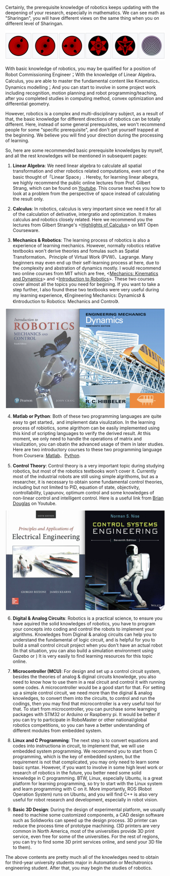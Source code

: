 Certainly, the prerequisite knowledge of robotics keeps updating with the deepening of your research, especially in mathematics. We can see math as "Sharingan", you will have different views on the same thing when you on different level of Sharingan. 

<p align="center">
  <img width="800" src="../Pics/Sharingan.jpg"/>
</p>

With basic knowledge of robotics, you may be qualified for a position of Robot Commissioning Engineer；With the knowledge of Linear Algebra、Calculus, you are able to master the fundamental content like Kinematics、Dynamics modelling；And you can start to involve in some project work including recognition, motion planning and robot programming/teaching, after you completed studies in computing method, convex optimization and differential geometry.

However, robotics is a complex and multi-disciplinary subject,  as a result of that, the basic knowledge for different directions of robotics can be totally different. Here, instead of some general prerequisites, we won't recommend people for some "specific prerequisite", and don't get yourself trapped at the beginning. We believe you will find your direction during the processing of learning. 

So, here are some recommended basic prerequisite knowledges by myself, and all the rest knowledges will be mentioned in subsequent pages:

1. **Linear Algebra**: We need linear algebra to calculate all spatial transformation and other robotics related computations, even sort of the basic thought of「Linear Space」. Hereby, for learning linear albegra, we highly recommend the public online lectures from Prof. Gilbert Strang, which can be found on [Youtube](https://www.youtube.com/watch?v=hNDFwVVKVk0&list=PL221E2BBF13BECF6C). This course teaches you how to look at a problem from the perspective of space instead of calculating the result only.

2. **Calculus**: In robotics, calculus is very important since we need it for all of the calculation of detivative, intergratio and optimization. It makes calculus and robotics closely related. Here we recommend you the lectures from Gilbert Strange's <[Highlights of Calculus](https://ocw.mit.edu/resources/res-18-005-highlights-of-calculus-spring-2010/)> on MIT Open Courseware.

3. **Mechanics & Robotics**: The learning process of robotics is also a experience of learning mechanics. However, normally robotics relative textbooks won't derive theories and fomulas such as Spatial Transformation、Principle of Virtual Work (PVW)、Lagrange. Many beginners may even end up their self-learning process at here, due to the complexity and abstration of dynamics mostly. I would recommend two online courses from MIT which are free, <[Mechanics: Kinematics and Dynamics](https://www.edx.org/course/mechanics-kinematics-and-dynamics)> and <[Introduction to Robotics](https://ocw.mit.edu/courses/mechanical-engineering/2-12-introduction-to-robotics-fall-2005/)>. These two courses cover almost all the topics you need for begining. If you want to take a step further, I also found these two textbooks were very useful during my learning experience, 《Engineering Mechanics: Dynamics》 & 《Introduction to Robotics: Mechanics and Control》.
<!-- TODO: Improve <<theoretical mechanics>>  -->

<p align="center">
  <img width="500" src="../Pics/Robotics and Mechanics.jpg"/>
</p>
   
4. **Matlab or Python**: Both of these two programming languages are quite easy to get started，and implement data visulization. In the learning process of robiotics, some algrithom can be easily implemented using this kind of scripting languages to verify the derived result. At this moment, we only need to handle the operations of matrix and visulization, you can obatin the advanced usage of them in later studies. Here are two introductory courses to these two programming language from Coursera: [Matlab](https://www.coursera.org/learn/matlab)、[Python](https://www.coursera.org/specializations/python).

5. **Control Theory**: Control theory is a very important topic during studying robotics, but most of the robotics textbooks won't cover it. Currently most of the industrial robots are still using simple algrithoms, but as a researcher, it is necessary to obtain some fundamental control theories, including but not limited to PID, equation of state, objectivity, controllability, Lyapunov, optimum control and some knowledges of non-linear control and intelligent control. Here is a useful link from [Brian Douglas](www.youtube.com/channel/UCq0imsn84ShAe9PBOFnoIrg) on Youtube.

<p align="center">
  <img width="500" src="../Pics/Electrical and Control.jpg"/>
</p>

6. **Digital & Analog Circuits**: Robotics is a practical science, to ensure you have aquired the solid knowledges of robotics, you have to program your concepts into coding and control the robots to implement your algrithms. Knowledges from Diginal & analog circuits can help you to understand the fundamental of logic circuit, and is helpful for you to build a small control circuit project when you don't have an actual robot (In that situation, you can also build a simulation environment using Gazebo or ) It is very easily to find learning resources for this topic online.

7. **Microcontroller (MCU)**: For design and set up a control circuit system, besides the theories of analog & diginal circuits knowledge, you also need to know how to use them in a real circuit and control it with running some codes. A microcontroller would be a good start for that. For setting up a simple control circuit, we need more than the diginal & analog knowledges, to convert them into the circuits, to control and run the codings, then you may find that microcontroller is a very useful tool for that. To start from microcontroller, you can purchase some learnging packages with STM32 or Arduino or Raspberry pi. It would be better if you can try to participate in RoboMaster or other national/global robotics competitions, so you can have a better understanding of different modules from embedded system.

8. **Linux and C Programming**: The next step is to convert equations and codes into instructiona in circuit, to implement that, we will use embedded system programming. We recommend you to start from C programming, which is the key of embedded system, but the requirement is not that complicated, you may only need to learn some basic syntax. However, if you want to involve in some high level work or research of robotics in the future, you better need some solid knowledge in C programming. BTW, Linux, especially Ubuntu, is a great platform for learning programming, so try to start with the Linux system and learn programming with C on it. More importantly, ROS (Robot Operation System) runs on Ubuntu, and you will find C++ is also very useful for robot research and development, especially in robot vision.

9. **Basic 3D Design**: During the design of experimental platform, we usually need to machine some customized components, a CAD design software such as Solidworks can speed up the design process. 3D printer can reduce the process time of prototype machining. (3D printers are very common in North America, most of the universities provide 3D print service, even free for some of the universities. For the rest of regions, you can try to find some 3D print services online, and send your 3D file to them).

The above contents are pretty much all  of the knowledges need to obtain for third-year university students major in Automation or Mechatronics engineering student. After that, you may begin the studies of robotics. 